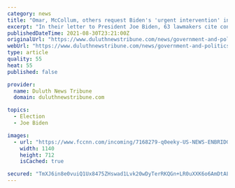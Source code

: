 ```yaml
---
category: news
title: "Omar, McCollum, others request Biden's 'urgent intervention' in Line 3"
excerpt: "In their letter to President Joe Biden, 63 lawmakers cite concerns with Minnesota tribes' treaty rights and government-to-government consultation, as well as climate change."
publishedDateTime: 2021-08-30T23:21:00Z
originalUrl: "https://www.duluthnewstribune.com/news/government-and-politics/7174025-Omar-McCollum-others-request-Bidens-urgent-intervention-in-Line-3"
webUrl: "https://www.duluthnewstribune.com/news/government-and-politics/7174025-Omar-McCollum-others-request-Bidens-urgent-intervention-in-Line-3"
type: article
quality: 55
heat: 55
published: false

provider:
  name: Duluth News Tribune
  domain: duluthnewstribune.com

topics:
  - Election
  - Joe Biden

images:
  - url: "https://www.fccnn.com/incoming/7168279-q0eeky-US-NEWS-ENBRIDGE-PIPELINE-PROTEST-3-MS.jpg/alternates/BASE_LANDSCAPE/US-NEWS-ENBRIDGE-PIPELINE-PROTEST-3-MS.jpg"
    width: 1140
    height: 712
    isCached: true

secured: "TmXJ6in8e0vuiQ1Ux8475ZHswad1Lvk20wDyTerRKQGn+LR0uXXK6o6AmDtALSkpY645nBx9IPNVteJl6bxILzNXeYQeVrrvpkchpwP4OvQGkS9wseGJW36gjDyebP2Q4zQILXIiZD1QfnEq+CgcjMHxdp8RWjpE8EFbaac5bokndXsaeYZTy+uyc6KsVaLt/+Jy8bwvF+rZQiJ98mejm95o3jy1ZGChml7HDtY7oDCoai8mZAi55fFOZDCvEm92tTWof+xCxH+Vz0yuXieEDKErgDSatFXEaX/WABPuaYEiwRK7bVMi0dGJfUv4PEVm4Czue+PNwq/81s5lhh9Qd+acv6bYmUmmV0C8NnL+XCg=;ZLbKIvAnL0pa5lwzDoQYiQ=="
---
```


